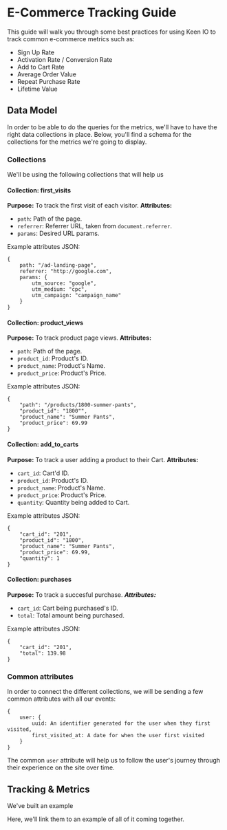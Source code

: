 # E-Commerce Tracking Guide

This guide will walk you through some best practices for using Keen IO to track common e-commerce metrics such as: 

- Sign Up Rate
- Activation Rate / Conversion Rate
- Add to Cart Rate
- Average Order Value
- Repeat Purchase Rate
- Lifetime Value

## Data Model

In order to be able to do the queries for the metrics, we'll have to have the right data collections in place. Below, you'll find a schema for the collections for the metrics we're  going to display.

### Collections

We'll be using the following collections that will help us 

#### Collection: first_visits
**Purpose:** To track the first visit of each visitor.
**Attributes:**

- `path`: Path of the page.
- `referrer`: Referrer URL, taken from `document.referrer`.
- `params`: Desired URL params.

Example attributes JSON:

```
{
    path: "/ad-landing-page",
    referrer: "http://google.com",
    params: {
        utm_source: "google",        
        utm_medium: "cpc",
        utm_campaign: "campaign_name"
    }
}
```


#### Collection: product_views
**Purpose:** To track product page views.
**Attributes:**

- `path`: Path of the page.
- `product_id`: Product's ID.
- `product_name`: Product's Name.
- `product_price`: Product's Price.

Example attributes JSON:

```
{
    "path": "/products/1800-summer-pants",
    "product_id": "1800"",
    "product_name": "Summer Pants",
    "product_price": 69.99
}
```

#### Collection: add_to_carts
**Purpose:** To track a user adding a product to their Cart.
**Attributes:**

- `cart_id`: Cart'd ID.
- `product_id`: Product's ID.
- `product_name`: Product's Name.
- `product_price`: Product's Price.
- `quantity`: Quantity being added to Cart.

Example attributes JSON:

```
{
    "cart_id": "201",
    "product_id": "1800",
    "product_name": "Summer Pants",
    "product_price": 69.99,
    "quantity": 1
}
```

#### Collection: purchases
**Purpose:** To track a succesful purchase.
***Attributes:***

- `cart_id`: Cart being purchased's ID.
- `total`: Total amount being purchased.

Example attributes JSON:

```
{
    "cart_id": "201",
    "total": 139.98
}
```

### Common attributes

In order to connect the different collections, we will be sending a few common attributes with all our events:

```
{
    user: {
        uuid: An identifier generated for the user when they first visited,
        first_visited_at: A date for when the user first visited
    }
}
```
The common `user` attribute will help us to follow the user's journey through their experience on the site over time.


## Tracking & Metrics

We've built an example 

Here, we'll link them to an example of all of it coming together.